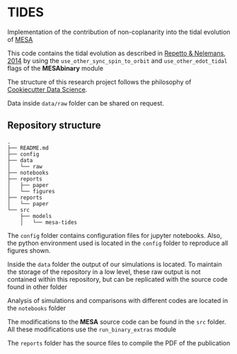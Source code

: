 # TIDES

Implementation of the contribution of non-coplanarity into the tidal evolution of [MESA](https://docs.mesastar.org/en/r15140/)

This code contains the tidal evolution as described in [Repetto & Nelemans, 2014](https://ui.adsabs.harvard.edu/abs/2014MNRAS.444..542R/abstract)
by using the `use_other_sync_spin_to_orbit` and `use_other_edot_tidal` flags of the **MESAbinary** module

The structure of this research project follows the philosophy of [Cookiecutter Data Science](https://github.com/drivendata/cookiecutter-data-science).

Data inside `data/raw` folder can be shared on request.

## Repository structure

```
.
├── README.md
├── config
├── data
│   └── raw
├── notebooks
├── reports
│   ├── paper
│   └── figures
├── reports
│   └── paper
└── src
    ├── models
    │   └── mesa-tides
```

The `config` folder contains configuration files for jupyter notebooks. Also, the python environment used is located in the `config` folder to
reproduce all figures shown.

Inside the `data` folder the output of our simulations is located. To maintain the storage of the repository in a low level, these raw output is not
contained within this repository, but can be replicated with the source code found in other folder

Analysis of simulations and comparisons with different codes are located in the `notebooks` folder

The modifications to the **MESA**  source code can be found in the `src` folder. All these modifications use the `run_binary_extras` module

The `reports` folder has the source files to compile the PDF of the publication

